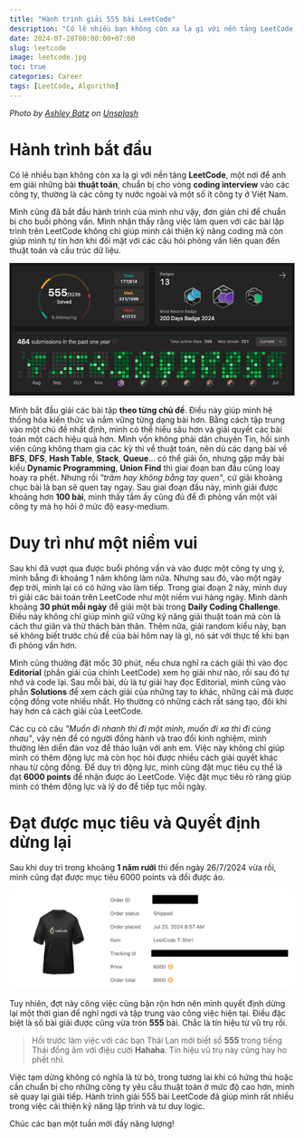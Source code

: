 ```yaml
---
title: "Hành trình giải 555 bài LeetCode"
description: "Có lẽ nhiều bạn không còn xa lạ gì với nền tảng LeetCode, một nơi để anh em giải những bài thuật toán, chuẩn bị cho vòng coding interview vào các công ty, thường là các công ty nước ngoài và một số ít công ty ở Việt Nam."
date: 2024-07-28T00:00:00+07:00
slug: leetcode
image: leetcode.jpg
toc: true
categories: Career
tags: [LeetCode, Algorithm]
---
```


*Photo by [Ashley Batz](https://unsplash.com/@ashleybatz?utm_content=creditCopyText&utm_medium=referral&utm_source=unsplash) on [Unsplash](https://unsplash.com/photos/person-walking-on-beach-during-daytime-betmVWGYcLY?utm_content=creditCopyText&utm_medium=referral&utm_source=unsplash)*

# Hành trình bắt đầu

Có lẽ nhiều bạn không còn xa lạ gì với nền tảng **LeetCode**, một nơi để anh em giải những bài **thuật toán**, chuẩn bị cho vòng **coding interview** vào các công ty, thường là các công ty nước ngoài và một số ít công ty ở Việt Nam.

Mình cũng đã bắt đầu hành trình của mình như vậy, đơn giản chỉ để chuẩn bị cho buổi phỏng vấn. Mình nhận thấy rằng việc làm quen với các bài lập trình trên LeetCode không chỉ giúp mình cải thiện kỹ năng coding mà còn giúp mình tự tin hơn khi đối mặt với các câu hỏi phỏng vấn liên quan đến thuật toán và cấu trúc dữ liệu.

![LeetCode Profile](leetcode_profile.png)

Mình bắt đầu giải các bài tập **theo từng chủ đề**. Điều này giúp mình hệ thống hóa kiến thức và nắm vững từng dạng bài hơn. Bằng cách tập trung vào một chủ đề nhất định, mình có thể hiểu sâu hơn và giải quyết các bài toán một cách hiệu quả hơn. Mình vốn không phải dân chuyên Tin, hồi sinh viên cũng không tham gia các kỳ thi về thuật toán, nên dù các dạng bài về **BFS**, **DFS**, **Hash Table**, **Stack**, **Queue**... có thể giải ổn, nhưng gặp mấy bài kiểu **Dynamic Programming**, **Union Find** thì giai đoạn ban đầu cũng loay hoay ra phết. Nhưng rồi *"trăm hay không bằng tay quen"*, cứ giải khoảng chục bài là bạn sẽ quen tay ngay. Sau giai đoạn đầu này, mình giải được khoảng hơn **100 bài**, mình thấy tầm ấy cũng đủ để đi phỏng vấn một vài công ty mà họ hỏi ở mức độ easy-medium.

# Duy trì như một niềm vui

Sau khi đã vượt qua được buổi phỏng vấn và vào được một công ty ưng ý, mình bẵng đi khoảng 1 năm không làm nữa. Nhưng sau đó, vào một ngày đẹp trời, mình lại có có hứng vào làm tiếp. Trong giai đoạn 2 này, mình duy trì giải các bài toán trên LeetCode như một niềm vui hàng ngày. Mình dành khoảng **30 phút mỗi ngày** để giải một bài trong **Daily Coding Challenge**. Điều này không chỉ giúp mình giữ vững kỹ năng giải thuật toán mà còn là cách thư giãn và thử thách bản thân. Thêm nữa, giải random kiểu này, bạn sẽ không biết trước chủ đề của bài hôm nay là gì, nó sát với thực tế khi bạn đi phỏng vấn hơn.

Mình cũng thường đặt mốc 30 phút, nếu chưa nghĩ ra cách giải thì vào đọc **Editorial** (phần giải của chính LeetCode) xem họ giải như nào, rồi sau đó tự nhớ và code lại. Sau mỗi bài, dù là tự giải hay đọc Editorial, mình cũng vào phần **Solutions** để xem cách giải của những tay to khác, những cái mà được cộng đồng vote nhiều nhất. Họ thường có những cách rất sáng tạo, đôi khi hay hơn cả cách giải của LeetCode.

Các cụ có câu *"Muốn đi nhanh thì đi một mình, muốn đi xa thì đi cùng nhau"*, vậy nên để có người đồng hành và trao đổi kinh nghiệm, mình thường lên diễn đàn voz để thảo luận với anh em. Việc này không chỉ giúp mình có thêm động lực mà còn học hỏi được nhiều cách giải quyết khác nhau từ cộng đồng. Để duy trì động lực, mình cũng đặt mục tiêu cụ thể là đạt **6000 points** để nhận được áo LeetCode. Việc đặt mục tiêu rõ ràng giúp mình có thêm động lực và lý do để tiếp tục mỗi ngày.

# Đạt được mục tiêu và Quyết định dừng lại

Sau khi duy trì trong khoảng **1 năm rưỡi** thì đến ngày 26/7/2024 vừa rồi, mình cũng đạt được mục tiêu 6000 points và đổi được áo.

![LeetCode T-Shirt](leetcode_t_shirt.png)

Tuy nhiên, đợt này công việc cũng bận rộn hơn nên mình quyết định dừng lại một thời gian để nghỉ ngơi và tập trung vào công việc hiện tại. Điều đặc biệt là số bài giải được cũng vừa tròn **555** bài. Chắc là tín hiệu từ vũ trụ rồi.

> Hồi trước làm việc với các bạn Thái Lan mới biết số **555** trong tiếng Thái đồng âm với điệu cười **Hahaha**. Tín hiệu vũ trụ này cũng hay ho phết nhỉ.

Việc tạm dừng không có nghĩa là từ bỏ, trong tương lai khi có hứng thú hoặc cần chuẩn bị cho những công ty yêu cầu thuật toán ở mức độ cao hơn, mình sẽ quay lại giải tiếp. Hành trình giải 555 bài LeetCode đã giúp mình rất nhiều trong việc cải thiện kỹ năng lập trình và tư duy logic.

Chúc các bạn một tuần mới đầy năng lượng!
